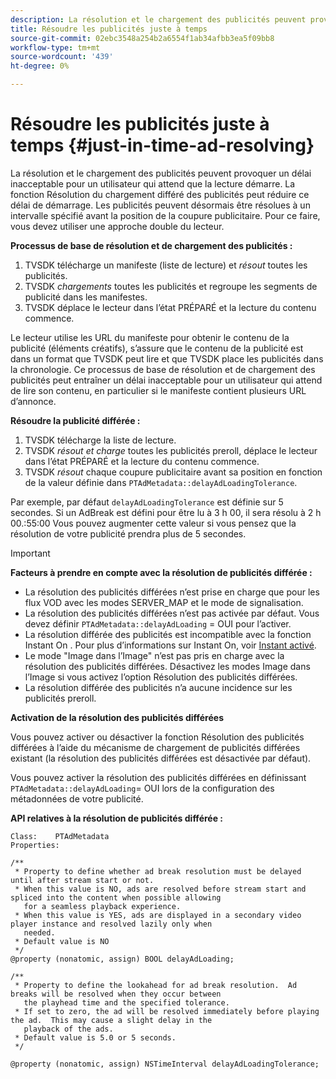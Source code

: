 ```yaml
---
description: La résolution et le chargement des publicités peuvent provoquer un délai inacceptable pour un utilisateur qui attend que la lecture démarre. La fonction Résolution du chargement différé des publicités peut réduire ce délai de démarrage. Les publicités peuvent désormais être résolues à un intervalle spécifié avant la position de la coupure publicitaire. Pour ce faire, vous devez utiliser une approche double du lecteur.
title: Résoudre les publicités juste à temps
source-git-commit: 02ebc3548a254b2a6554f1ab34afbb3ea5f09bb8
workflow-type: tm+mt
source-wordcount: '439'
ht-degree: 0%

---
```


# Résoudre les publicités juste à temps {#just-in-time-ad-resolving}

La résolution et le chargement des publicités peuvent provoquer un délai inacceptable pour un utilisateur qui attend que la lecture démarre. La fonction Résolution du chargement différé des publicités peut réduire ce délai de démarrage. Les publicités peuvent désormais être résolues à un intervalle spécifié avant la position de la coupure publicitaire. Pour ce faire, vous devez utiliser une approche double du lecteur.

**Processus de base de résolution et de chargement des publicités :**

1. TVSDK télécharge un manifeste (liste de lecture) et *résout* toutes les publicités.
1. TVSDK *chargements* toutes les publicités et regroupe les segments de publicité dans les manifestes.
1. TVSDK déplace le lecteur dans l’état PRÉPARÉ et la lecture du contenu commence.

Le lecteur utilise les URL du manifeste pour obtenir le contenu de la publicité (éléments créatifs), s’assure que le contenu de la publicité est dans un format que TVSDK peut lire et que TVSDK place les publicités dans la chronologie. Ce processus de base de résolution et de chargement des publicités peut entraîner un délai inacceptable pour un utilisateur qui attend de lire son contenu, en particulier si le manifeste contient plusieurs URL d’annonce.

**Résoudre la publicité différée :**

1. TVSDK télécharge la liste de lecture.
1. TVSDK *résout et charge* toutes les publicités preroll, déplace le lecteur dans l’état PRÉPARÉ et la lecture du contenu commence.
1. TVSDK *résout* chaque coupure publicitaire avant sa position en fonction de la valeur définie dans `PTAdMetadata::delayAdLoadingTolerance`.

Par exemple, par défaut `delayAdLoadingTolerance` est définie sur 5 secondes. Si un AdBreak est défini pour être lu à 3 h 00, il sera résolu à 2 h 00.:55:00 Vous pouvez augmenter cette valeur si vous pensez que la résolution de votre publicité prendra plus de 5 secondes.

>[!IMPORTANT]
>
>**Facteurs à prendre en compte avec la résolution de publicités différée :**
>* La résolution des publicités différées n’est prise en charge que pour les flux VOD avec les modes SERVER_MAP et le mode de signalisation.
>* La résolution des publicités différées n’est pas activée par défaut. Vous devez définir `PTAdMetadata::delayAdLoading` = OUI pour l’activer.
>* La résolution différée des publicités est incompatible avec la fonction Instant On . Pour plus d’informations sur Instant On, voir [Instant activé](../../tvsdk-3x-ios-prog/ios-3x-instant-on-ios.md).
>* Le mode &quot;Image dans l’Image&quot; n’est pas pris en charge avec la résolution des publicités différées. Désactivez les modes Image dans l’Image si vous activez l’option Résolution des publicités différées.
>* La résolution différée des publicités n’a aucune incidence sur les publicités preroll.
>
**Activation de la résolution des publicités différées**

Vous pouvez activer ou désactiver la fonction Résolution des publicités différées à l’aide du mécanisme de chargement de publicités différées existant (la résolution des publicités différées est désactivée par défaut).

Vous pouvez activer la résolution des publicités différées en définissant `PTAdMetadata::delayAdLoading`= OUI lors de la configuration des métadonnées de votre publicité.

**API relatives à la résolution de publicités différée :**

```
Class:    PTAdMetadata 
Properties: 
  
/** 
 * Property to define whether ad break resolution must be delayed until after stream start or not. 
 * When this value is NO, ads are resolved before stream start and spliced into the content when possible allowing  
   for a seamless playback experience. 
 * When this value is YES, ads are displayed in a secondary video player instance and resolved lazily only when  
   needed. 
 * Default value is NO 
 */ 
@property (nonatomic, assign) BOOL delayAdLoading; 
  
/** 
 * Property to define the lookahead for ad break resolution.  Ad breaks will be resolved when they occur between  
   the playhead time and the specified tolerance. 
 * If set to zero, the ad will be resolved immediately before playing the ad.  This may cause a slight delay in the  
   playback of the ads. 
 * Default value is 5.0 or 5 seconds. 
 */ 
  
@property (nonatomic, assign) NSTimeInterval delayAdLoadingTolerance;
```
